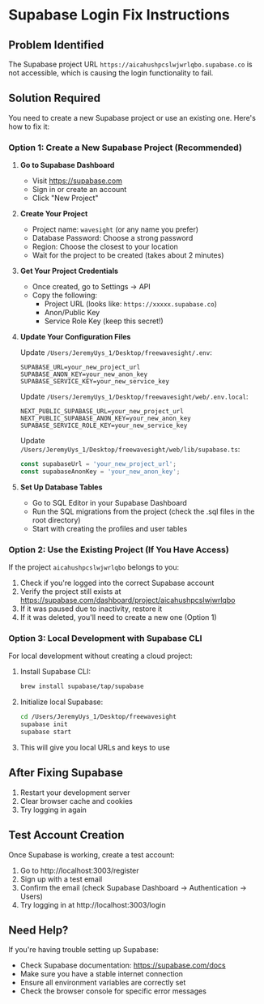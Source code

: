 # Supabase Login Fix Instructions

## Problem Identified
The Supabase project URL `https://aicahushpcslwjwrlqbo.supabase.co` is not accessible, which is causing the login functionality to fail.

## Solution Required

You need to create a new Supabase project or use an existing one. Here's how to fix it:

### Option 1: Create a New Supabase Project (Recommended)

1. **Go to Supabase Dashboard**
   - Visit https://supabase.com
   - Sign in or create an account
   - Click "New Project"

2. **Create Your Project**
   - Project name: `wavesight` (or any name you prefer)
   - Database Password: Choose a strong password
   - Region: Choose the closest to your location
   - Wait for the project to be created (takes about 2 minutes)

3. **Get Your Project Credentials**
   - Once created, go to Settings → API
   - Copy the following:
     - Project URL (looks like: `https://xxxxx.supabase.co`)
     - Anon/Public Key
     - Service Role Key (keep this secret!)

4. **Update Your Configuration Files**

   Update `/Users/JeremyUys_1/Desktop/freewavesight/.env`:
   ```env
   SUPABASE_URL=your_new_project_url
   SUPABASE_ANON_KEY=your_new_anon_key
   SUPABASE_SERVICE_KEY=your_new_service_key
   ```

   Update `/Users/JeremyUys_1/Desktop/freewavesight/web/.env.local`:
   ```env
   NEXT_PUBLIC_SUPABASE_URL=your_new_project_url
   NEXT_PUBLIC_SUPABASE_ANON_KEY=your_new_anon_key
   SUPABASE_SERVICE_ROLE_KEY=your_new_service_key
   ```

   Update `/Users/JeremyUys_1/Desktop/freewavesight/web/lib/supabase.ts`:
   ```typescript
   const supabaseUrl = 'your_new_project_url';
   const supabaseAnonKey = 'your_new_anon_key';
   ```

5. **Set Up Database Tables**
   - Go to SQL Editor in your Supabase Dashboard
   - Run the SQL migrations from the project (check the .sql files in the root directory)
   - Start with creating the profiles and user tables

### Option 2: Use the Existing Project (If You Have Access)

If the project `aicahushpcslwjwrlqbo` belongs to you:

1. Check if you're logged into the correct Supabase account
2. Verify the project still exists at https://supabase.com/dashboard/project/aicahushpcslwjwrlqbo
3. If it was paused due to inactivity, restore it
4. If it was deleted, you'll need to create a new one (Option 1)

### Option 3: Local Development with Supabase CLI

For local development without creating a cloud project:

1. Install Supabase CLI:
   ```bash
   brew install supabase/tap/supabase
   ```

2. Initialize local Supabase:
   ```bash
   cd /Users/JeremyUys_1/Desktop/freewavesight
   supabase init
   supabase start
   ```

3. This will give you local URLs and keys to use

## After Fixing Supabase

1. Restart your development server
2. Clear browser cache and cookies
3. Try logging in again

## Test Account Creation

Once Supabase is working, create a test account:

1. Go to http://localhost:3003/register
2. Sign up with a test email
3. Confirm the email (check Supabase Dashboard → Authentication → Users)
4. Try logging in at http://localhost:3003/login

## Need Help?

If you're having trouble setting up Supabase:
- Check Supabase documentation: https://supabase.com/docs
- Make sure you have a stable internet connection
- Ensure all environment variables are correctly set
- Check the browser console for specific error messages